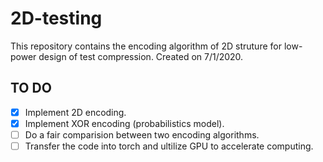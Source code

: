 # 2D-testing
This repository contains the encoding algorithm of 2D struture for low-power design of test compression.
Created on 7/1/2020.
## TO DO
- [x] Implement 2D encoding.
- [x] Implement XOR encoding (probabilistics model).
- [ ] Do a fair comparision between two encoding algorithms.
- [ ] Transfer the code into torch and ultilize GPU to accelerate computing.